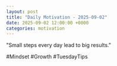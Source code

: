 ```yaml
---
layout: post
title: "Daily Motivation - 2025-09-02"
date: 2025-09-02 12:00:00 +0000
categories: motivation
---
```


"Small steps every day lead to big results."

#Mindset #Growth #TuesdayTips
